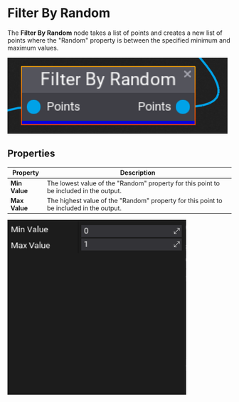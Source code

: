 # Filter By Random

The **Filter By Random** node takes a list of points and creates a new list of points where the "Random" property is between the specified minimum and maximum values.

![Filter By Random Node](media/filter-by-random.png)

## Properties
| Property | Description |
|--------|--------|
| **Min Value** | The lowest value of the "Random" property for this point to be included in the output. |
| **Max Value** | The highest value of the "Random" property for this point to be included in the output. |

![Filter By Random Node Properties](media/filter-by-random-properties.png)